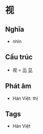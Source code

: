# 视

## Nghĩa

* nhìn

## Cấu trúc
* 视 = [示](示.md) [见](见.md)

## Phát âm

* Hán Việt: thị

## Tags
* Hán Việt

<script>window.HANZI_FIELD='视';</script>
